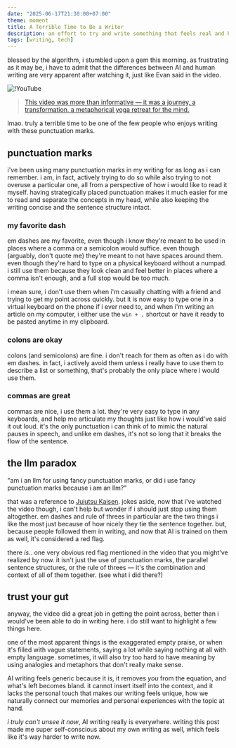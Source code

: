 ```yaml
---
date: "2025-06-17T21:30:00+07:00"
theme: moment
title: A Terrible Time to Be a Writer
description: an effort to try and write something that feels real and honest
tags: [writing, tech]
---
```


blessed by the algorithm, i stumbled upon a gem this morning. as frustrating as it may be, i have to admit that the differences between AI and human writing are very apparent after watching it, just like Evan said in the video.

![!YouTube](9Ch4a6ffPZY "I Can Spot AI Writing Instantly — Here's How You Can Too")

> [This video was more than informative — it was a journey, a transformation, a metaphorical yoga retreat for the mind.](https://www.youtube.com/watch?v=9Ch4a6ffPZY&lc=UgwVN1wRP3ubBDgb3IZ4AaABAg)

lmao. truly a terrible time to be one of the few people who enjoys writing with these punctuation marks.

## punctuation marks

i've been using many punctuation marks in my writing for as long as i can remember. i am, in fact, actively trying to do so while also trying to not overuse a particular one, all from a perspective of how i would like to read it myself. having strategically placed punctuation makes it much easier for me to read and separate the concepts in my head, while also keeping the writing concise and the sentence structure intact.

### my favorite dash

em dashes are my favorite, even though i know they're meant to be used in places where a comma or a semicolon would suffice. even though (arguably, don't quote me) they're meant to not have spaces around them. even though they're hard to type on a physical keyboard without a numpad. i still use them because they look clean and feel better in places where a comma isn't enough, and a full stop would be too much.

i mean sure, i don't use them when i'm casually chatting with a friend and trying to get my point across quickly. but it is now easy to type one in a virtual keyboard on the phone if i ever need to, and when i'm writing an article on my computer, i either use the `win + .` shortcut or have it ready to be pasted anytime in my clipboard.

### colons are okay

colons (and semicolons) are fine. i don't reach for them as often as i do with em dashes. in fact, i actively avoid them unless i really have to use them to describe a list or something, that's probably the only place where i would use them.

### commas are great

commas are nice, i use them a lot. they're very easy to type in any keyboards, and help me articulate my thoughts just like how i would've said it out loud. it's the only punctuation i can think of to mimic the natural pauses in speech, and unlike em dashes, it's not so long that it breaks the flow of the sentence.

## the llm paradox

"am i an llm for using fancy punctuation marks, or did i use fancy punctuation marks because i am an llm?"

that was a reference to [Jujutsu Kaisen](/reviews/anime/jujutsu-kaisen). jokes aside, now that i've watched the video though, i can't help but wonder if i should just stop using them altogether. em dashes and rule of threes in particular are the two things i like the most just because of how nicely they tie the sentence together. but, because people followed them in writing, and now that AI is trained on them as well, it's considered a red flag.

there *is*.. one very obvious red flag mentioned in the video that you might've realized by now. it isn't just the use of punctuation marks, the parallel sentence structures, or the rule of threes — it's the combination and context of all of them together. (see what i did there?)

## trust your gut

anyway, the video did a great job in getting the point across, better than i would've been able to do in writing here. i do still want to highlight a few things here.

one of the most apparent things is the exaggerated empty praise, or when it's filled with vague statements, saying a lot while saying nothing at all with empty language. sometimes, it will also try too hard to have meaning by using analogies and metaphors that don't really make sense.

AI writing feels generic because it is, it removes *you* from the equation, and what's left becomes bland. it cannot insert itself into the context, and it lacks the personal touch that makes our writing feels unique, how we naturally connect our memories and personal experiences with the topic at hand.

*i truly can't unsee it now*, AI writing really is everywhere. writing this post made me super self-conscious about my own writing as well, which feels like it's way harder to write now.

